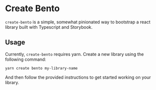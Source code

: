 # Create Bento

`create-bento` is a simple, somewhat pinionated way to bootstrap a react library built with Typescript and Storybook.

## Usage

Currently, `create-bento` requires yarn. Create a new library using the following command:

```
yarn create bento my-library-name
```

And then follow the provided instructions to get started working on your library.
